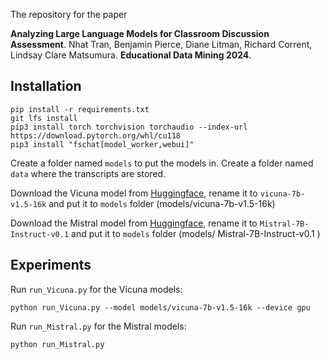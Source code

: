 
The repository for the paper 

**Analyzing Large Language Models for Classroom Discussion Assessment**. Nhat Tran, Benjamin Pierce, Diane Litman, Richard Corrent, Lindsay Clare Matsumura. **Educational Data Mining 2024**.
## Installation
```
pip install -r requirements.txt
git lfs install
pip3 install torch torchvision torchaudio --index-url https://download.pytorch.org/whl/cu118
pip3 install "fschat[model_worker,webui]"
```

Create a folder named `models` to put the models in.
Create a folder named `data` where the transcripts are stored.

Download the Vicuna model from [Huggingface](https://huggingface.co/lmsys/vicuna-7b-v1.5-16k), rename it to `vicuna-7b-v1.5-16k` and put it to `models` folder (models/vicuna-7b-v1.5-16k)

Download the Mistral model from [Huggingface](https://huggingface.co/mistralai/Mistral-7B-Instruct-v0.1), rename it to `
Mistral-7B-Instruct-v0.1 ` and put it to `models` folder (models/
Mistral-7B-Instruct-v0.1 )

## Experiments

Run `run_Vicuna.py` for the Vicuna models:

```
python run_Vicuna.py --model models/vicuna-7b-v1.5-16k --device gpu
```
Run `run_Mistral.py` for the Mistral models:
```
python run_Mistral.py
```